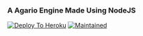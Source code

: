 ### A Agario Engine Made Using NodeJS
[![Deploy To Heroku](https://www.herokucdn.com/deploy/button.svg)](ttps://heroku.com/deploy?template=https://github.com/WickedTree/Agario-clone/tree/Main)
[![Maintained](https://img.shields.io/badge/Maintained-Yes-green.svg)](https://hello.com)
